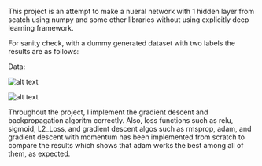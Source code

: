 This project is an attempt to make a nueral network with 1 hidden layer from scatch using numpy and some other libraries without using explicitly deep learning framework. 

For sanity check, with a dummy generated dataset with two labels the results are as follows: 

 Data:
 
 ![alt text](https://user-images.githubusercontent.com/26017262/63592934-ca2ddd80-c580-11e9-9f44-69c392ff976f.png=100*20)
 
  ![alt text](https://user-images.githubusercontent.com/26017262/63593129-488a7f80-c581-11e9-9f82-a72aee501093.png=100*20)
 

Throughout the project, I implement the gradient descent and backpropagation algoritm correctly. Also, loss functions such as  relu, sigmoid, L2_Loss, and gradient descent algos such as rmsprop, adam, and gradient descent with momentum has been implemented from scratch to compare the results which shows that adam works the best among all of them, as expected. 


